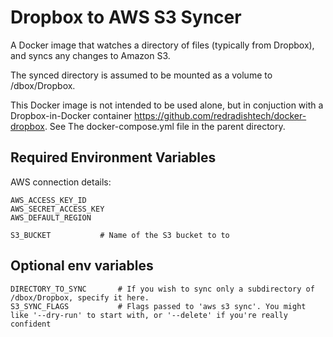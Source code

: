 # Dropbox to AWS S3 Syncer

A Docker image that watches a directory of files (typically from Dropbox), and
syncs any changes to Amazon S3.

The synced directory is assumed to be mounted as a volume to /dbox/Dropbox.

This Docker image is not intended to be used alone, but in conjuction with a
Dropbox-in-Docker container https://github.com/redradishtech/docker-dropbox.
See The docker-compose.yml file in the parent directory.

## Required Environment Variables

AWS connection details:

	AWS_ACCESS_KEY_ID
	AWS_SECRET_ACCESS_KEY
	AWS_DEFAULT_REGION

	S3_BUCKET			# Name of the S3 bucket to to

## Optional env variables

	DIRECTORY_TO_SYNC		# If you wish to sync only a subdirectory of /dbox/Dropbox, specify it here.
	S3_SYNC_FLAGS			# Flags passed to 'aws s3 sync'. You might like '--dry-run' to start with, or '--delete' if you're really confident


